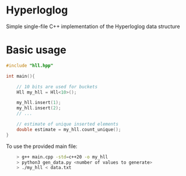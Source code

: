 # Hyperloglog
Simple single-file C++ implementation of the Hyperloglog data structure

# Basic usage
```cpp
#include "hll.hpp"

int main(){

    // 10 bits are used for buckets
    Hll my_hll = Hll<10>();

    my_hll.insert(1);
    my_hll.insert(2);
    // ...

    // estimate of unique inserted elements
    double estimate = my_hll.count_unique();
}
```

To use the provided main file:

```bash
    > g++ main.cpp -std=c++20 -o my_hll
    > python3 gen_data.py <number of values to generate>
    > ./my_hll < data.txt
```